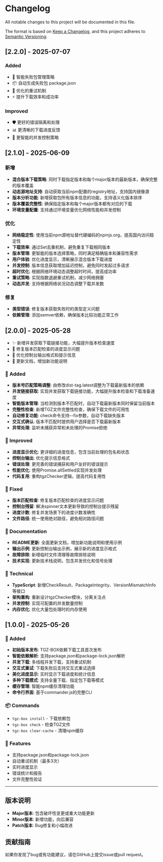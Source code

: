 # Changelog

All notable changes to this project will be documented in this file.

The format is based on [Keep a Changelog](https://keepachangelog.com/en/1.0.0/),
and this project adheres to [Semantic Versioning](https://semver.org/spec/v2.0.0.html).

## [2.2.0] - 2025-07-07

### Added
- 🚀 智能失败包管理策略
- 📦 自动生成失败包 package.json
- 🔄 优化的重试机制
- ⚡ 提升下载效率和成功率

### Improved
- 🛡️ 更好的错误隔离和处理
- 📊 更清晰的下载进度反馈
- 🎯 更智能的并发控制策略

## [2.1.0] - 2025-06-09

### 新增
- **混合版本下载策略**: 同时下载指定版本和每个major版本的最新版本，确保完整的版本覆盖
- **动态源地址支持**: 自动获取当前npm配置的registry地址，支持国内镜像源
- **版本分析功能**: 新增获取包所有版本信息的功能，支持语义化版本排序
- **版本覆盖完整性**: 确保指定版本和每个major版本都有对应的下载
- **环境变量配置**: 支持通过环境变量优化网络性能和并发控制

### 优化
- **网络稳定性**: 使用当前npm源地址替代硬编码的npmjs.org，提高国内访问稳定性
- **下载效率**: 通过Set去重机制，避免重复下载相同版本
- **版本管理**: 更智能的版本选择策略，同时满足精确版本和兼容性需求
- **用户体验**: 优化进度显示，清晰展示混合版本下载进度
- **并发控制**: 版本信息获取增加延迟控制，避免同时发起过多请求
- **超时优化**: 根据网络环境动态调整超时时间，提高成功率
- **重试策略**: 实现指数退避重试机制，减少网络拥塞
- **动态并发**: 支持根据网络状况动态调整下载并发数

### 修复
- **类型错误**: 修复版本获取失败时的类型定义问题
- **依赖管理**: 添加semver依赖，确保版本比较功能正常工作

## [2.0.0] - 2025-05-28

- ✨ 新增并发获取下载链接功能，大幅提升版本检查速度
- 🐛 修复版本匹配检查的进度显示问题
- 🎨 优化控制台输出格式和提示信息
- 📝 更新文档，增加新功能说明

### 🚀 Added
- **版本号匹配策略调整**: 由修改dist-tag.latest调整为下载最新版本的依赖
- **并发链接获取**: 实现并发获取下载链接功能，大幅提升版本检查和下载准备速度
- **智能版本管理**: 当检测到版本不匹配时，自动下载最新版本同时保留当前版本
- **完整性检查**: 新增TGZ文件完整性检查，确保下载文件的可用性
- **自动修复功能**: check命令支持--fix参数，自动下载缺失版本
- **交互式确认**: 版本不匹配时提供用户选择是否下载最新版本
- **异常处理**: 监听未捕获异常和未处理的Promise拒绝

### 🎨 Improved
- **进度显示优化**: 更详细的进度信息，包含当前处理的包名和状态
- **控制台输出**: 优化提示信息格式
- **错误处理**: 更完善的错误捕获和用户友好的错误提示
- **性能优化**: 使用Promise.allSettled实现并发处理
- **代码复用**: 重构tgzChecker逻辑，提高代码复用性

### 🐛 Fixed
- **版本匹配检查**: 修复版本匹配检查的进度显示问题
- **控制台残留**: 解决spinner文本更新导致的控制台提示残留
- **进度计数**: 修复并发场景下的进度计数准确性
- **文件路径**: 统一使用绝对路径，避免相对路径问题

### 📝 Documentation
- **README更新**: 全面更新文档，增加新功能说明和使用示例
- **输出示例**: 更新控制台输出示例，展示新的进度显示格式
- **故障排除**: 新增临时文件清理等故障排除说明
- **技术实现**: 更新技术栈说明，包含并发优化和信号处理

### 🔧 Technical
- **TypeScript**: 新增CheckResult、PackageIntegrity、VersionMismatchInfo等接口
- **架构重构**: 重新设计tgzChecker模块，分离关注点
- **并发控制**: 实现可配置的并发数量控制
- **内存优化**: 优化大量包处理时的内存使用

## [1.0.0] - 2025-05-26

### 🚀 Added
- **初始版本发布**: TGZ-BOX依赖下载工具首次发布
- **智能依赖解析**: 支持package.json和package-lock.json解析
- **并发下载**: 多线程并发下载，支持重试机制
- **交互式重试**: 下载失败后支持交互式重试选择
- **美化进度显示**: 实时显示下载进度和统计信息
- **多种下载模式**: 支持全量下载、指定包下载等模式
- **缓存管理**: 智能npm缓存清理功能
- **命令行界面**: 基于commander.js的完整CLI

### 📦 Commands
- `tgz-box install` - 下载依赖包
- `tgz-box check` - 检查TGZ文件
- `tgz-box clear-cache` - 清理npm缓存

### 🎯 Features
- 支持package.json和package-lock.json
- 自动重试机制（最多3次）
- 实时进度显示
- 错误统计和报告
- 文件完整性验证

---

## 版本说明

- **Major版本**: 包含破坏性变更或重大功能更新
- **Minor版本**: 新增功能，向后兼容
- **Patch版本**: Bug修复和小幅改进

## 贡献指南

如果你发现了bug或有功能建议，请在GitHub上提交issue或pull request。